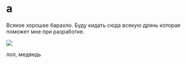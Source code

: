 # а
Всякое хорошее барахло.
Буду кидать сюда всякую дрянь которая поможет мне при разработке.

<img src="https://i.kym-cdn.com/photos/images/original/001/362/221/d31.gif"/>

лол, медведь

